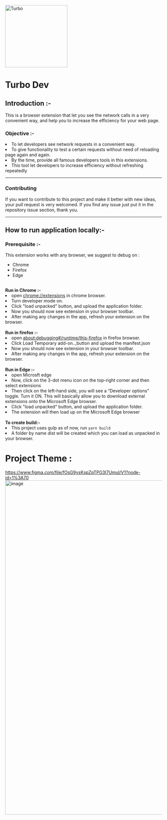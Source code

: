 <img src="https://i.imgur.com/gcglveQ.png" alt="Turbo" width="200" />
<h1>Turbo Dev</h1>
<h2>Introduction :-</h2>

<p> This is a browser extension that let you see the network calls in a very convenient way, and help you to increase the efficiency for your web page.</p>

<h3>Objective :-</h3>
<li>
   To let developers see network requests in a convenient way.
</li>

<li>
   To give functionality to test a certain requests without need of reloading page again and again.
</li>

<li>By the time, provide all famous developers tools in this extensions.</li>
<li>
   This tool let developers to increase efficiency without refreshing repeatedly
</li>
<hr>

### Contributing
If you want to contribute to this project and make it better with new ideas, your pull request is very welcomed.
If you find any issue just put it in the repository issue section, thank you.

<hr>

<h2>How to run application locally:-</h2>

<h3>Prerequisite :-</h3>
This extension works with any browser, we suggest to debug on :
<ul>
<li>Chrome</li>
<li>Firefox</li>
<li>Edge</li>
</ul>
<br/>
<b>Run in Chrome :-</b>
<li>open <a href="chrome://extensions">chrome://extensions</a> in chrome browser.</li>
<li>Turn developer mode on. </li>
<li>Click "load unpacked" button, and upload the application folder.</li>
<li>Now you should now see extension in your browser toolbar.</li>
<li>After making any changes in the app, refresh your extension on the browser. </li>

<br/>
<b>Run in firefox :-</b>

<li>open <a href="about:debugging#/runtime/this-firefox">about:debugging#/runtime/this-firefox</a> in firefox browser.</li>
<li>Click Load Temporary add-on..,button and  upload the manifest.json</li>
<li>Now you should now see extension in your browser toolbar.</li>
<li>After making any changes in the app, refresh your extension on the browser. </li>
<br/>
<b>Run in Edge :-</b>

<li>open Microsft edge</li>
<li>Now, click on the 3-dot menu icon on the top-right corner and then select extensions</li>
<li>Then click on the left-hand side, you will see a “Developer options” toggle. Turn it ON. This will basically allow you to download external extensions     onto the Microsoft Edge browser.</li>
<li>Click "load unpacked" button, and upload the application folder.</li>
<li>The extension will then load up on the Microsoft Edge browser</li>
<br/>
<b>To create build:-</b>

<li>This project uses gulp as of now, run <code>yarn build</code></li>
<li>A folder by name dist will be created which you can load as unpacked in your browser.</li>

# Project Theme : 
https://www.figma.com/file/fOsG9ysKspZpTPG3I7Umul/V1?node-id=1%3A70
<img width="1074" alt="image" src="https://user-images.githubusercontent.com/26194323/196919308-23ea8b0c-d16b-465c-9ef8-eb2a49d1c14f.png">

